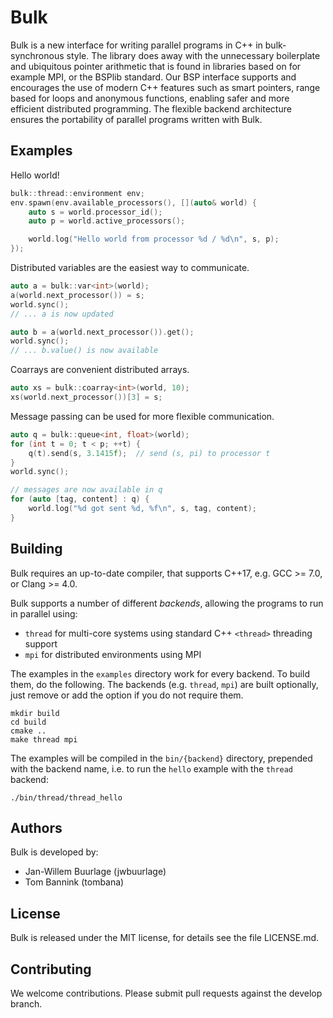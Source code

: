 Bulk
====

Bulk is a new interface for writing parallel programs in C++ in bulk-synchronous style. The library does away with the unnecessary boilerplate and ubiquitous pointer arithmetic that is found in libraries based on for example MPI, or the BSPlib standard. Our BSP interface supports and encourages the use of modern C++ features such as smart pointers, range based for loops and anonymous functions, enabling safer and more efficient distributed programming. The flexible backend architecture ensures the portability of parallel programs written with Bulk.

Examples
-------

Hello world!

```cpp
bulk::thread::environment env;
env.spawn(env.available_processors(), [](auto& world) {
    auto s = world.processor_id();
    auto p = world.active_processors();

    world.log("Hello world from processor %d / %d\n", s, p);
});
```

Distributed variables are the easiest way to communicate.

```cpp
auto a = bulk::var<int>(world);
a(world.next_processor()) = s;
world.sync();
// ... a is now updated

auto b = a(world.next_processor()).get();
world.sync();
// ... b.value() is now available
```

Coarrays are convenient distributed arrays.

```cpp
auto xs = bulk::coarray<int>(world, 10);
xs(world.next_processor())[3] = s;
```

Message passing can be used for more flexible communication.

```cpp
auto q = bulk::queue<int, float>(world);
for (int t = 0; t < p; ++t) {
    q(t).send(s, 3.1415f);  // send (s, pi) to processor t
}
world.sync();

// messages are now available in q
for (auto [tag, content] : q) {
    world.log("%d got sent %d, %f\n", s, tag, content);
}
```

Building
--------

Bulk requires an up-to-date compiler, that supports C++17, e.g. GCC >= 7.0, or Clang >= 4.0.

Bulk supports a number of different *backends*, allowing the programs to run in parallel using:

- `thread` for multi-core systems using standard C++ `<thread>` threading support
- `mpi` for distributed environments using MPI

The examples in the `examples` directory work for every backend. To build them, do the following. The backends (e.g. `thread`, `mpi`) are built optionally, just remove or add the option if you do not require them.

    mkdir build
    cd build
    cmake ..
    make thread mpi

The examples will be compiled in the `bin/{backend}` directory, prepended with the backend name, i.e. to run the `hello` example with the `thread` backend:

    ./bin/thread/thread_hello

Authors
-------

Bulk is developed by:

* Jan-Willem Buurlage (jwbuurlage)
* Tom Bannink (tombana)

License
-------

Bulk is released under the MIT license, for details see the file LICENSE.md.

Contributing
------------

We welcome contributions. Please submit pull requests against the develop branch.
